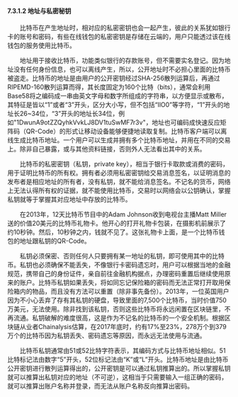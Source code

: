 #### 7.3.1.2 地址与私密秘钥
&emsp;&emsp;比特币在产生地址时，相对应的私密密钥也会一起产生，彼此的关系犹如银行卡的账号和密码，有些在线钱包的私密密钥是存储在云端的，用户只能透过该在线钱包的服务使用比特币。

&emsp;&emsp;地址用于接收比特币，功能类似银行的存款账号，但不需要实名登记。因为地址没有任何身份信息，也可以离线产生，所以，公开地址时不必担心里面的比特币被盗走。比特币的地址是由用户的公开密钥经过SHA-256散列运算后，再通过RIPEMD-160散列运算而得，其长度固定为160个比特（bits），通常会利用Base58将之编码成一串由英文字母和数字所组成的字符串，以方便显示或散布，其特征是皆以“1”或者“3”开头，区分大小写，但不包括“IlO0”等字符，“1”开头的地址长26~34位，“3”开头的地址长34位，例如"1DwunA9otZZQyhkVvkLJ8DV1tuSwMF7r3v"，地址也可编码成快速反应矩阵码（QR-Code）的形式让移动设备能够便捷地读取复制。比特币客户端可以离线生成比特币地址。一个用户可以生成并拥有多个比特币地址，并用在不同的交易上。除非自己暴露，或与其他资料链接，否则外人无法看出其中的关系。

&emsp;&emsp;比特币的私密密钥（私钥，private key），相当于银行卡取款或消费的密码，用于证明比特币的所有权。拥有者必须用私密密钥给交易消息签名，以证明消息的发布者是相应地址的所有者，没有私钥，就不能给消息签名。不记名的货币，网络上无法认得所有权的证据，就不能使用比特币，交易时以网络会以公钥确认，掌握私钥就等于掌握其对应地址中存放的比特币。

&emsp;&emsp;在2013年，12天比特币节目中的Adam Johnson收到电视台主播Matt Miller送的价值20美元的比特币礼物卡。他开心的打开礼物卡包装，在摄影机前展示了约10秒钟。然后，10秒钟之内，钱就不见了。这张礼物卡上面，是一个比特币钱包的地址跟私钥的QR-Code。

&emsp;&emsp;私钥必须保密、否则任何人只要拥有某一地址的私钥，即可使用其中的比特币。私钥也必须确保不能丢失，不像银行卡密码遗忘时，用户可以根据当地的金融规范，携带自己的身份证件，亲自前往金融机构据点，办理密码重置后继续使用原来的账户。比特币私钥如果丢失，将如同忘记保险箱的密码而无法正常打开取用保险箱内的物品，而且没有方法可以重置（除非事先备份）。2013年，一位英国用户因为不小心丢弃了存有其私钥的硬盘，导致里面的7,500个比特币，当时价值750万美元，无法使用。除非找到该私钥，否则这些比特币将永远闲置在区块链里，不再流通。私钥破解的难度很高，这是作为不记名的比特币的一个安全机制。根据区块链从业者Chainalysis估算，在2017年底时，约有17%至23%，278万个到379万个的比特币因为私钥丢失、密码遗忘等原因，而永远无法使用与流通。

&emsp;&emsp;比特币私钥通常由51或52比特字符表示，其编码方式与比特币地址相似。51比特标记法由数字“5”开头，52位标记法由“K”或“L”开头。比特币地址是由比特币公开密钥进行散列运算得出的，公开密钥是可以通过私钥推算出的。所以掌握私钥就可以推算出私钥对应的地址（不可逆），这相当于只需要输入一组正确的密码，就可以推算出账户名称并登录，而无法从账户名称反向推算出密码。